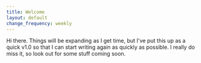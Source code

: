 ```yaml
---
title: Welcome
layout: default
change_frequency: weekly
---
```


Hi there. Things will be expanding as I get time, but I've put this up as a quick v1.0 so that I can start writing
again as quickly as possible. I really do miss it, so look out for some stuff coming soon.
